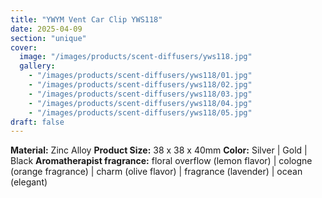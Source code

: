 ```yaml
---
title: "YWYM Vent Car Clip YWS118"
date: 2025-04-09
section: "unique"
cover:
  image: "/images/products/scent-diffusers/yws118.jpg"
  gallery:
    - "/images/products/scent-diffusers/yws118/01.jpg"
    - "/images/products/scent-diffusers/yws118/02.jpg"
    - "/images/products/scent-diffusers/yws118/03.jpg"
    - "/images/products/scent-diffusers/yws118/04.jpg"
    - "/images/products/scent-diffusers/yws118/05.jpg"
draft: false
---
```

**Material:** Zinc Alloy
**Product Size:** 38 x 38 x 40mm
**Color:** Silver | Gold | Black
**Aromatherapist fragrance:** floral overflow (lemon flavor) | cologne (orange fragrance) | charm (olive flavor) | fragrance (lavender) | ocean (elegant)
